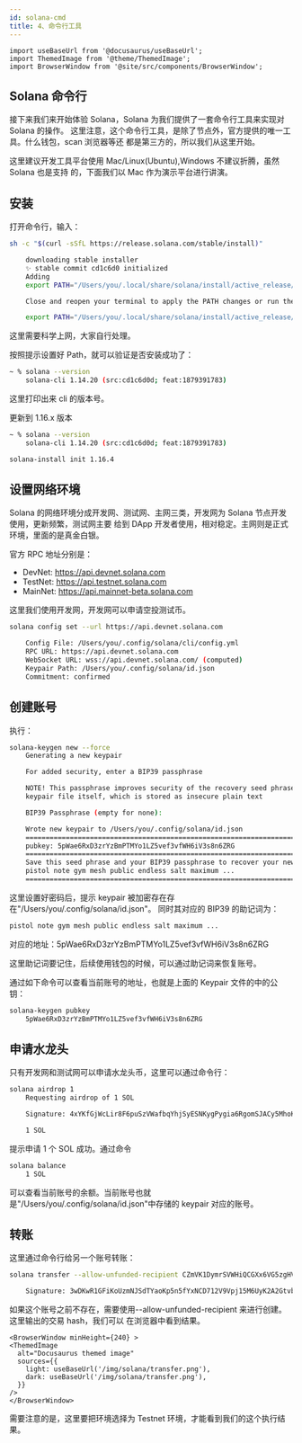 ```yaml
---
id: solana-cmd
title: 4、命令行工具
---
```


```mdx-code-block
import useBaseUrl from '@docusaurus/useBaseUrl';
import ThemedImage from '@theme/ThemedImage';
import BrowserWindow from '@site/src/components/BrowserWindow';
```

## Solana 命令行

接下来我们来开始体验 Solana，Solana 为我们提供了一套命令行工具来实现对 Solana 的操作。 这里注意，这个命令行工具，是除了节点外，官方提供的唯一工具。什么钱包，scan 浏览器等还 都是第三方的，所以我们从这里开始。

这里建议开发工具平台使用 Mac/Linux(Ubuntu),Windows 不建议折腾，虽然 Solana 也是支持 的，下面我们以 Mac 作为演示平台进行讲演。

## 安装

打开命令行，输入：

```bash
sh -c "$(curl -sSfL https://release.solana.com/stable/install)"

    downloading stable installer
    ✨ stable commit cd1c6d0 initialized
    Adding
    export PATH="/Users/you/.local/share/solana/install/active_release/bin:$PATH" to /Users/you/.profile

    Close and reopen your terminal to apply the PATH changes or run the following in your existing shell:

    export PATH="/Users/you/.local/share/solana/install/active_release/bin:$PATH"
```

这里需要科学上网，大家自行处理。

按照提示设置好 Path，就可以验证是否安装成功了：

```bash
~ % solana --version
    solana-cli 1.14.20 (src:cd1c6d0d; feat:1879391783)
```

这里打印出来 cli 的版本号。

更新到 1.16.x 版本

```bash
~ % solana --version
    solana-cli 1.14.20 (src:cd1c6d0d; feat:1879391783)
```

```bash
solana-install init 1.16.4
```

## 设置网络环境

Solana 的网络环境分成开发网、测试网、主网三类，开发网为 Solana 节点开发使用，更新频繁，测试网主要 给到 DApp 开发者使用，相对稳定。主网则是正式环境，里面的是真金白银。

官方 RPC 地址分别是：

-   DevNet: https://api.devnet.solana.com
-   TestNet: https://api.testnet.solana.com
-   MainNet: https://api.mainnet-beta.solana.com

这里我们使用开发网，开发网可以申请空投测试币。

```bash
solana config set --url https://api.devnet.solana.com

    Config File: /Users/you/.config/solana/cli/config.yml
    RPC URL: https://api.devnet.solana.com
    WebSocket URL: wss://api.devnet.solana.com/ (computed)
    Keypair Path: /Users/you/.config/solana/id.json
    Commitment: confirmed
```

## 创建账号

执行：

```bash
solana-keygen new --force
    Generating a new keypair

    For added security, enter a BIP39 passphrase

    NOTE! This passphrase improves security of the recovery seed phrase NOT the
    keypair file itself, which is stored as insecure plain text

    BIP39 Passphrase (empty for none):

    Wrote new keypair to /Users/you/.config/solana/id.json
    ========================================================================
    pubkey: 5pWae6RxD3zrYzBmPTMYo1LZ5vef3vfWH6iV3s8n6ZRG
    ========================================================================
    Save this seed phrase and your BIP39 passphrase to recover your new keypair:
    pistol note gym mesh public endless salt maximum ...
    ========================================================================
```

这里设置好密码后，提示 keypair 被加密存在存在"/Users/you/.config/solana/id.json"。 同时其对应的 BIP39 的助记词为：

```bash
pistol note gym mesh public endless salt maximum ...
```

对应的地址：5pWae6RxD3zrYzBmPTMYo1LZ5vef3vfWH6iV3s8n6ZRG

这里助记词要记住，后续使用钱包的时候，可以通过助记词来恢复账号。

通过如下命令可以查看当前账号的地址，也就是上面的 Keypair 文件的中的公钥：

```bash
solana-keygen pubkey
    5pWae6RxD3zrYzBmPTMYo1LZ5vef3vfWH6iV3s8n6ZRG
```

## 申请水龙头

只有开发网和测试网可以申请水龙头币，这里可以通过命令行：

```bash
solana airdrop 1
    Requesting airdrop of 1 SOL

    Signature: 4xYKfGjWcLir8F6puSzVWafbqYhjSyESNKygPygia6RgomSJACy5MhoKXhiePtz6VQ5W8DxYF5baeB4Cf9oKnkqy

    1 SOL
```

提示申请 1 个 SOL 成功。通过命令

```bash
solana balance
    1 SOL
```

可以查看当前账号的余额。当前账号也就是"/Users/you/.config/solana/id.json"中存储的 keypair 对应的账号。

## 转账

这里通过命令行给另一个账号转账：

```bash
solana transfer --allow-unfunded-recipient CZmVK1DymrSVWHiQCGXx6VG5zgHVrh5J1P514jHKRDxA 0.01

    Signature: 3wDKwR1GFiKoUzmNJSdTYaoKp5n5fYxNCD712V9Vpj15M6UyK2A2Gtvb8GaiaGHoA8GJki8rqTuCuHnsWiGej7rV
```

如果这个账号之前不存在，需要使用--allow-unfunded-recipient 来进行创建。这里输出的交易 hash，我们可以 在浏览器中看到结果。

```mdx-code-block
<BrowserWindow minHeight={240} >
<ThemedImage
  alt="Docusaurus themed image"
  sources={{
    light: useBaseUrl('/img/solana/transfer.png'),
    dark: useBaseUrl('/img/solana/transfer.png'),
  }}
/>
</BrowserWindow>
```

需要注意的是，这里要把环境选择为 Testnet 环境，才能看到我们的这个执行结果。
